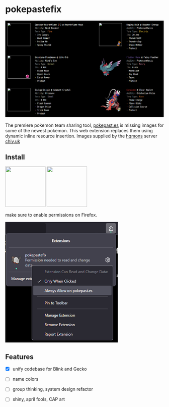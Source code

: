 # pokepastefix

![](pokepastefixdemo.gif)

The premiere pokemon team sharing tool, <a href="https://pokepast.es" target="_blank" rel="noopener noreferrer">pokepast.es</a> is missing images for some of the newest pokemon. This web extension replaces them using dynamic inline resource insertion. Images supplied by the [hqmons](https://github.com/afnleaf/hqmons) server [chiy.uk](https://chiy.uk)

## Install

<img src="https://upload.wikimedia.org/wikipedia/commons/thumb/e/e1/Google_Chrome_icon_%28February_2022%29.svg/240px-Google_Chrome_icon_%28February_2022%29.svg.png" width="128" height="128" href="https://chromewebstore.google.com/detail/pokepastefix/ekceaboabpgkgbpigacngnjagcdhdkmn"/> <img src="https://upload.wikimedia.org/wikipedia/commons/e/e7/Firefox_logo%2C_2019.png" width="128" height="128" href="https://addons.mozilla.org/en-US/firefox/addon/pokepastefix/"/>

make sure to enable permissions on Firefox.

<img src="firefox_enable_permissions.png">

## Features
- [x] unify codebase for Blink and Gecko
- [ ] name colors
- [ ] group thinking, system design refactor
- [ ] shiny, april fools, CAP art


